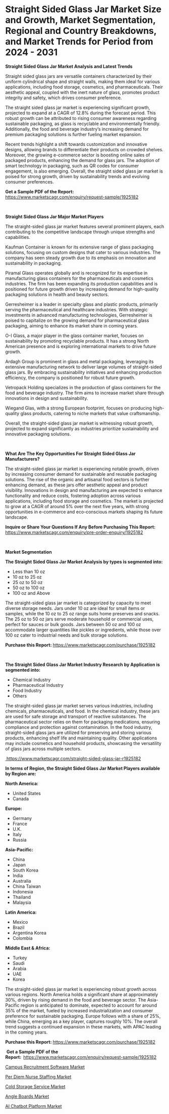 <p><h1>Straight Sided Glass Jar Market Size and Growth, Market Segmentation, Regional and Country Breakdowns, and Market Trends for Period from 2024 -  2031</h1></p><p><strong>Straight Sided Glass Jar Market Analysis and Latest Trends</strong></p>
<p><p>Straight sided glass jars are versatile containers characterized by their uniform cylindrical shape and straight walls, making them ideal for various applications, including food storage, cosmetics, and pharmaceuticals. Their aesthetic appeal, coupled with the inert nature of glass, promotes product integrity and safety, which drives consumer preference.</p><p>The straight sided glass jar market is experiencing significant growth, projected to expand at a CAGR of 12.8% during the forecast period. This robust growth can be attributed to rising consumer awareness regarding sustainable packaging, as glass is recyclable and environmentally friendly. Additionally, the food and beverage industry’s increasing demand for premium packaging solutions is further fueling market expansion. </p><p>Recent trends highlight a shift towards customization and innovative designs, allowing brands to differentiate their products on crowded shelves. Moreover, the growing e-commerce sector is boosting online sales of packaged products, enhancing the demand for glass jars. The adoption of smart technology in packaging, such as QR codes for consumer engagement, is also emerging. Overall, the straight sided glass jar market is poised for strong growth, driven by sustainability trends and evolving consumer preferences.</p></p>
<p><strong>Get a Sample PDF of the Report:&nbsp;</strong> <a href="https://www.marketscagr.com/enquiry/request-sample/1925182?utm_campaign=1740&utm_medium=2&utm_source=Github&utm_content=ia&utm_term=24102024&utm_id=straight-sided-glass-jar">https://www.marketscagr.com/enquiry/request-sample/1925182</a></p>
<p>&nbsp;</p>
<p><strong>Straight Sided Glass Jar Major Market Players</strong></p>
<p><p>The straight-sided glass jar market features several prominent players, each contributing to the competitive landscape through unique strengths and capabilities.</p><p>Kaufman Container is known for its extensive range of glass packaging solutions, focusing on custom designs that cater to various industries. The company has seen steady growth due to its emphasis on innovation and sustainability in packaging.</p><p>Piramal Glass operates globally and is recognized for its expertise in manufacturing glass containers for the pharmaceuticals and cosmetics industries. The firm has been expanding its production capabilities and is positioned for future growth driven by increasing demand for high-quality packaging solutions in health and beauty sectors.</p><p>Gerresheimer is a leader in specialty glass and plastic products, primarily serving the pharmaceutical and healthcare industries. With strategic investments in advanced manufacturing technologies, Gerresheimer is poised to capitalize on the growing demand for pharmaceutical glass packaging, aiming to enhance its market share in coming years.</p><p>O-I Glass, a major player in the glass container market, focuses on sustainability by promoting recyclable products. It has a strong North American presence and is exploring international markets to drive future growth.</p><p>Ardagh Group is prominent in glass and metal packaging, leveraging its extensive manufacturing network to deliver large volumes of straight-sided glass jars. By embracing sustainability initiatives and enhancing production efficiency, the company is positioned for robust future growth.</p><p>Vetropack Holding specializes in the production of glass containers for the food and beverage industry. The firm aims to increase market share through innovations in design and sustainability.</p><p>Wiegand Glas, with a strong European footprint, focuses on producing high-quality glass products, catering to niche markets that value craftsmanship.</p><p>Overall, the straight-sided glass jar market is witnessing robust growth, projected to expand significantly as industries prioritize sustainability and innovative packaging solutions.</p></p>
<p>&nbsp;</p>
<p><strong>What Are The Key Opportunities For Straight Sided Glass Jar Manufacturers?</strong></p>
<p><p>The straight-sided glass jar market is experiencing notable growth, driven by increasing consumer demand for sustainable and reusable packaging solutions. The rise of the organic and artisanal food sectors is further enhancing demand, as these jars offer aesthetic appeal and product visibility. Innovations in design and manufacturing are expected to enhance functionality and reduce costs, fostering adoption across various applications, including food storage and cosmetics. The market is projected to grow at a CAGR of around 5% over the next five years, with strong opportunities in e-commerce and eco-conscious markets shaping its future landscape.</p></p>
<p><strong>Inquire or Share Your Questions If Any Before Purchasing This Report:</strong> <a href="https://www.marketscagr.com/enquiry/pre-order-enquiry/1925182?utm_campaign=1740&utm_medium=2&utm_source=Github&utm_content=ia&utm_term=24102024&utm_id=straight-sided-glass-jar">https://www.marketscagr.com/enquiry/pre-order-enquiry/1925182</a></p>
<p>&nbsp;</p>
<p><strong>Market Segmentation</strong></p>
<p><strong>The Straight Sided Glass Jar Market Analysis by types is segmented into:</strong></p>
<p><ul><li>Less than 10 oz</li><li>10 oz to 25 oz</li><li>25 oz to 50 oz</li><li>50 oz to 100 oz</li><li>100 oz and Above</li></ul></p>
<p><p>The straight-sided glass jar market is categorized by capacity to meet diverse storage needs. Jars under 10 oz are ideal for small items or samples, while the 10 oz to 25 oz range suits home preserves and snacks. The 25 oz to 50 oz jars serve moderate household or commercial uses, perfect for sauces or bulk goods. Jars between 50 oz and 100 oz accommodate larger quantities like pickles or ingredients, while those over 100 oz cater to industrial needs and bulk storage solutions.</p></p>
<p><strong>Purchase this Report:&nbsp;</strong><a href="https://www.marketscagr.com/purchase/1925182?utm_campaign=1740&utm_medium=2&utm_source=Github&utm_content=ia&utm_term=24102024&utm_id=straight-sided-glass-jar">https://www.marketscagr.com/purchase/1925182</a></p>
<p>&nbsp;</p>
<p><strong>The Straight Sided Glass Jar Market Industry Research by Application is segmented into:</strong></p>
<p><ul><li>Chemical Industry</li><li>Pharmaceutical Industry</li><li>Food Industry</li><li>Others</li></ul></p>
<p><p>The straight-sided glass jar market serves various industries, including chemicals, pharmaceuticals, and food. In the chemical industry, these jars are used for safe storage and transport of reactive substances. The pharmaceutical sector relies on them for packaging medications, ensuring compliance and protection against contamination. In the food industry, straight-sided glass jars are utilized for preserving and storing various products, enhancing shelf life and maintaining quality. Other applications may include cosmetics and household products, showcasing the versatility of glass jars across multiple sectors.</p></p>
<p><a href="https://www.marketscagr.com/straight-sided-glass-jar-r1925182?utm_campaign=1740&utm_medium=2&utm_source=Github&utm_content=ia&utm_term=24102024&utm_id=straight-sided-glass-jar">&nbsp;https://www.marketscagr.com/straight-sided-glass-jar-r1925182</a></p>
<p><strong>In terms of Region, the Straight Sided Glass Jar Market Players available by Region are:</strong></p>
<p>
    <p> <strong> North America: </strong>
        <ul>
            <li>United States</li>
            <li>Canada</li>
        </ul>
        </p> 
    <p> <strong> Europe: </strong>
        <ul>
            <li>Germany</li>
            <li>France</li>
            <li>U.K.</li>
            <li>Italy</li>
            <li>Russia</li>
        </ul>
        </p> 
    <p> <strong> Asia-Pacific: </strong>
        <ul>
            <li>China</li>
            <li>Japan</li>
            <li>South Korea</li>
            <li>India</li>
            <li>Australia</li>
            <li>China Taiwan</li>
            <li>Indonesia</li>
            <li>Thailand</li>
            <li>Malaysia</li>
        </ul>
        </p> 
    <p> <strong> Latin America: </strong>
        <ul>
            <li>Mexico</li>
            <li>Brazil</li>
            <li>Argentina Korea</li>
            <li>Colombia</li>
        </ul>
        </p> 
    <p> <strong> Middle East & Africa: </strong>
        <ul>
            <li>Turkey</li>
            <li>Saudi</li>
            <li>Arabia</li>
            <li>UAE</li>
            <li>Korea</li>
        </ul>
    </p>
    </p>
<p><p>The straight-sided glass jar market is experiencing robust growth across various regions. North America holds a significant share at approximately 30%, driven by rising demand in the food and beverage sector. The Asia-Pacific region is anticipated to dominate, expected to account for around 35% of the market, fueled by increased industrialization and consumer preference for sustainable packaging. Europe follows with a share of 25%, while China, emerging as a key player, captures roughly 10%. The overall trend suggests a continued expansion in these markets, with APAC leading in the coming years.</p></p>
<p><strong>Purchase this Report: </strong><a href="https://www.marketscagr.com/purchase/1925182?utm_campaign=1740&utm_medium=2&utm_source=Github&utm_content=ia&utm_term=24102024&utm_id=straight-sided-glass-jar">https://www.marketscagr.com/purchase/1925182</a></p>
<p>&nbsp;<strong>Get a Sample PDF of the Report:&nbsp;&nbsp;</strong><a href="https://www.marketscagr.com/enquiry/request-sample/1925182?utm_campaign=1740&utm_medium=2&utm_source=Github&utm_content=ia&utm_term=24102024&utm_id=straight-sided-glass-jar">https://www.marketscagr.com/enquiry/request-sample/1925182</a></p>
<p><strong></strong></p>
<p><p><a href="https://www.linkedin.com/pulse/campus-recruitment-software-market-segmentation-in-depth-analysis-a6lhc?utm_campaign=1740&utm_medium=2&utm_source=Github&utm_content=ia&utm_term=24102024&utm_id=straight-sided-glass-jar">Campus Recruitment Software Market</a></p><p><a href="https://www.linkedin.com/pulse/per-diem-nurse-staffing-market-size-growth-industry-analysis-n9ecc?utm_campaign=1740&utm_medium=2&utm_source=Github&utm_content=ia&utm_term=24102024&utm_id=straight-sided-glass-jar">Per Diem Nurse Staffing Market</a></p><p><a href="https://www.linkedin.com/pulse/cold-storage-service-market-forecast-global-trends-analysis-5x0ic?utm_campaign=1740&utm_medium=2&utm_source=Github&utm_content=ia&utm_term=24102024&utm_id=straight-sided-glass-jar">Cold Storage Service Market</a></p><p><a href="https://www.linkedin.com/pulse/decoding-angle-boards-market-signals-growth-algorithms-2024-2031-cxtof?utm_campaign=1740&utm_medium=2&utm_source=Github&utm_content=ia&utm_term=24102024&utm_id=straight-sided-glass-jar">Angle Boards Market</a></p><p><a href="https://www.linkedin.com/pulse/ai-chatbot-platform-market-regional-outlook-competition-2024-2031-shrxc?utm_campaign=1740&utm_medium=2&utm_source=Github&utm_content=ia&utm_term=24102024&utm_id=straight-sided-glass-jar">AI Chatbot Platform Market</a></p></p>
